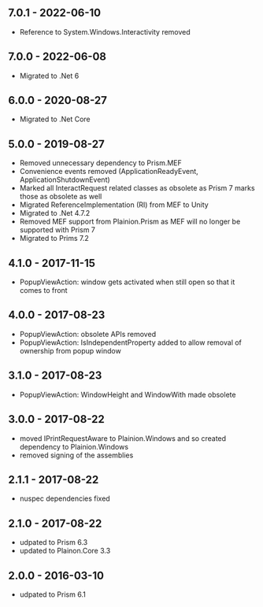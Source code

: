 ## 7.0.1 - 2022-06-10

- Reference to System.Windows.Interactivity removed

## 7.0.0 - 2022-06-08

- Migrated to .Net 6

## 6.0.0 - 2020-08-27

- Migrated to .Net Core

## 5.0.0 - 2019-08-27

- Removed unnecessary dependency to Prism.MEF
- Convenience events removed (ApplicationReadyEvent, ApplicationShutdownEvent)
- Marked all InteractRequest related classes as obsolete as Prism 7 marks those as obsolete as well
- Migrated ReferenceImplementation (RI) from MEF to Unity
- Migrated to .Net 4.7.2
- Removed MEF support from Plainion.Prism as MEF will no longer be supported with Prism 7
- Migrated to Prims 7.2 

## 4.1.0 - 2017-11-15

- PopupViewAction: window gets activated when still open so that it comes to front

## 4.0.0 - 2017-08-23

- PopupViewAction: obsolete APIs removed
- PopupViewAction: IsIndependentProperty added to allow removal of ownership from popup window

## 3.1.0 - 2017-08-23

- PopupViewAction: WindowHeight and WindowWith made obsolete

## 3.0.0 - 2017-08-22   

- moved IPrintRequestAware to Plainion.Windows and so created dependency to Plainion.Windows
- removed signing of the assemblies

## 2.1.1 - 2017-08-22   

- nuspec dependencies fixed

## 2.1.0 - 2017-08-22   

- udpated to Prism 6.3
- updated to Plainon.Core 3.3

## 2.0.0 - 2016-03-10   

- udpated to Prism 6.1

